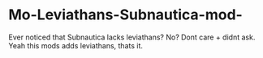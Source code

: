 # Mo-Leviathans-Subnautica-mod-
Ever noticed that Subnautica lacks leviathans? No? Dont care + didnt ask. Yeah this mods adds leviathans, thats it.

